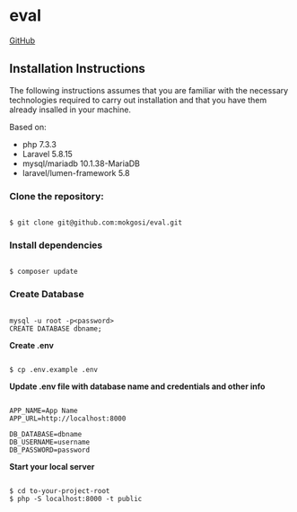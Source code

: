 # eval

[GitHub](http://github.com)

## Installation Instructions

The following instructions assumes that you are familiar with the necessary technologies required to carry out installation and that you have them already insalled in your machine.

Based on: 
* php 7.3.3
* Laravel 5.8.15
* mysql/mariadb 10.1.38-MariaDB
* laravel/lumen-framework 5.8


### Clone the repository:
```

$ git clone git@github.com:mokgosi/eval.git

```

### Install dependencies
```

$ composer update

```

### Create Database

```

mysql -u root -p<password>
CREATE DATABASE dbname;

```

**Create .env**

```

$ cp .env.example .env

``` 

**Update .env file with database name and credentials and other info**

```

APP_NAME=App Name
APP_URL=http://localhost:8000

DB_DATABASE=dbname
DB_USERNAME=username
DB_PASSWORD=password

```

**Start your local server**
```

$ cd to-your-project-root
$ php -S localhost:8000 -t public

```





